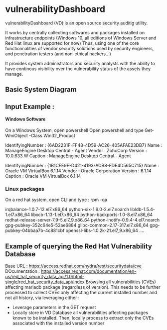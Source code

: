 # vulnerabilityDashboard


vulnerabilityDashboard (VD) is an open source security auditig utility. 

It works by centrally collecting softwares and packages installed on infrastructure endpoints (Windows 10, all editions of Windows Server and
Red Hat linux are supported for now)
Thus, using one of the core functionnalities of vendor security solutions used by security engineers, and penetration testers (and non-ethical hackers...)

It provides system administrators and security analysts with the ability to have 
continous visibility over the vulnerability status of the assets they manage.

## Basic System Diagram


## Input Example :
#### Windows Software 
On a Windows System, open powershell
Open powershell and type Get-WmiObject -Class Win32_Product

IdentifyingNumber : {6AD2231F-FF48-4D59-AC26-405AFAE23DB7}
Name              : ManageEngine Desktop Central - Agent
Vendor            : ZohoCorp
Version           : 10.0.633.W
Caption           : ManageEngine Desktop Central - Agent

IdentifyingNumber : {1B1CFE9F-D421-4193-ACB8-FDE4D565C715}
Name              : Oracle VM VirtualBox 6.1.14
Vendor            : Oracle Corporation
Version           : 6.1.14
Caption           : Oracle VM VirtualBox 6.1.14

### Linux packages 
On a red hat system, open CLI and type :
rpm -qa 

irqbalance-1.0.7-12.el7.x86_64
python-six-1.9.0-2.el7.noarch
libldb-1.5.4-1.el7.x86_64
libxcb-1.13-1.el7.x86_64
python-backports-1.0-8.el7.x86_64
redhat-release-server-7.9-5.el7_9.x86_64
python-inotify-0.9.4-4.el7.noarch
gpg-pubkey-352c64e5-52ae6884
glibc-common-2.17-317.el7.x86_64
gpg-pubkey-04bbaa7b-4c881cbf
openssl-libs-1.0.2k-21.el7_9.x86_64
....


## Example of querying the Red Hat Vulnerability Database
Base URL : https://access.redhat.com/hydra/rest/securitydata/cve
DOcumentation : https://access.redhat.com/documentation/en-us/red_hat_security_data_api/1.0/html-single/red_hat_security_data_api/index
Browsing all vulnerabilities (CVEs) affecting mariadb package (regardless of version).
This needs to be further processed to collect CVEs only affecting the current installed number and not all history, via leveraging either :
- Leverage parameters in the GET request
- Locally store in VD Database all vulnerabilities affecting packages known to be installed. Then, locally process to extract only the CVEs associated with the installed version number
